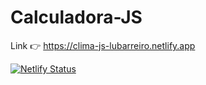 # Calculadora-JS

Link 👉 https://clima-js-lubarreiro.netlify.app

[![Netlify Status](https://api.netlify.com/api/v1/badges/8b1ef8ab-4917-489d-819f-a09c1165f789/deploy-status)](https://app.netlify.com/sites/clima-js-lubarreiro/deploys)
